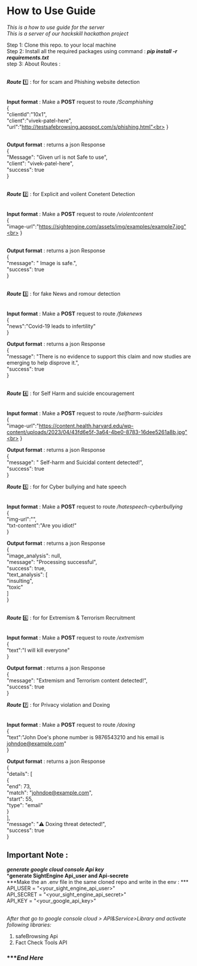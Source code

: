 # How to Use Guide<br>
*This is a how to use guide for the server*<br>
*This is a server of our hackskill hackathon project*<bar>

Step 1: Clone this repo. to your local machine <br>
Step 2: Install all the required packages using command : ***pip install -r requirements.txt***<br>
step 3: About Routes : <br><br>

***Route*** 1️⃣ : for for scam and Phishing website detection<br><br>

**Input format** : Make a **POST** request to route */Scamphishing* <br>
    {<br>
  "clientId":"10x1",<br>
  "client":"vivek-patel-here",<br>
   "url":"http://testsafebrowsing.appspot.com/s/phishing.html"<br>
    }<br><br>


**Output format** : returns a json Response<br>
{<br>
  "Message": "Given url is not Safe to use",<br>
  "client": "vivek-patel-here",<br>
  "success": true<br>
}<br><br>

***Route*** 2️⃣ : for Explicit and voilent Conetent Detection<br><br>

**Input format** : Make a **POST** request to route */violentcontent* <br>
    {<br>
  "image-url":"https://sightengine.com/assets/img/examples/example7.jpg"<br>
}<br><br>


**Output format** : returns a json Response<br>
{<br>
  "message": " Image is safe.",<br>
  "success": true<br>
}<br><br>

***Route*** 3️⃣ : for fake News and romour detection<br><br>

**Input format** : Make a **POST** request to route */fakenews* <br>
    {<br>
  "news":"Covid-19 leads to infertility"<br>
}<br>


**Output format** : returns a json Response<br>
{<br>
  "message": "There is no evidence to support this claim and now studies are emerging to help disprove it.",<br>
  "success": true<br>
}<br><br>

***Route*** 4️⃣ : for Self Harm and suicide encouragement<br><br>

**Input format** : Make a **POST** request to route */selfharm-suicides* <br>
    {<br>
  "image-url":"https://content.health.harvard.edu/wp-content/uploads/2023/04/43fd6e5f-3a64-4be0-8783-16dee5261a8b.jpg"<br>
}<br>


**Output format** : returns a json Response<br>
{<br>
  "message": " Self-harm and Suicidal content detected!",<br>
  "success": true<br>
}<br>

***Route*** 5️⃣ : for for Cyber bullying and hate speech<br><br>

**Input format** : Make a **POST** request to route */hatespeech-cyberbullying* <br>
    {<br>
  "img-url":"",<br>
  "txt-content":"Are you idiot!"<br>
}<br>


**Output format** : returns a json Response<br>
{<br>
  "image_analysis": null,<br>
  "message": "Processing successful",<br>
  "success": true,<br>
  "text_analysis": [<br>
    "insulting",<br>
    "toxic"<br>
  ]<br>
}<br><br>

***Route*** 6️⃣ : for for Extremism & Terrorism Recruitment<br><br>

**Input format** : Make a **POST** request to route */extremism* <br>
    {<br>
  "text":"I will kill everyone"<br>
}<br>


**Output format** : returns a json Response<br>
{<br>
  "message": "Extremism and Terrorism content detected!",<br>
  "success": true<br>
}<br>

***Route*** 7️⃣ : for Privacy violation and Doxing<br><br>

**Input format** : Make a **POST** request to route */doxing* <br>
    {<br>
  "text":"John Doe's phone number is 9876543210 and his email is johndoe@example.com"<br>
}<br>


**Output format** : returns a json Response<br>
{<br>
  "details": [<br>
    {<br>
      "end": 73,<br>
      "match": "johndoe@example.com",<br>
      "start": 55,<br>
      "type": "email"<br>
    }<br>
  ],<br>
  "message": "⚠️ Doxing threat detected!",<br>
  "success": true<br>
}<br>

## Important Note : <br> 
***generate google cloud console Api key*** <br>
***generate SightEngine Api_user and Api-secrete**<br>
***Make the an .env file in the same cloned repo and write in the env : ***<br>
API_USER = "<your_sight_engine_api_user>"<br>
API_SECRET = "<your_sight_engine_api_secret>"<br>
API_KEY = "<your_google_api_key>"<br>
<br>

*After that go to google console cloud > API&Service>Library and activate following libraries:*<br>
1. safeBrowsing Api<br>
2. Fact Check Tools API

### **********************End Here*******************



